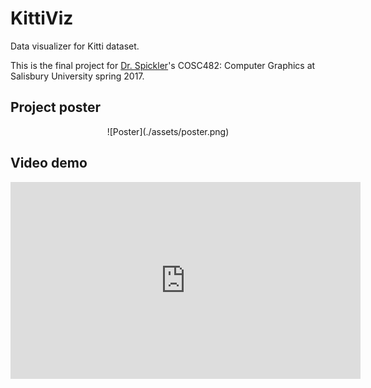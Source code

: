 # KittiViz
Data visualizer for Kitti dataset.

This is the final project for [Dr. Spickler](http://facultyfp.salisbury.edu/despickler/personal/index.html)'s COSC482: Computer Graphics at Salisbury University spring 2017.

## Project poster

<p align="center">
  ![Poster](./assets/poster.png)
</p>

## Video demo

<p align="center">
  <iframe width="560" height="315" src="https://www.youtube.com/embed/mxfc5-9cF9o" frameborder="0" allowfullscreen></iframe>
</p>
